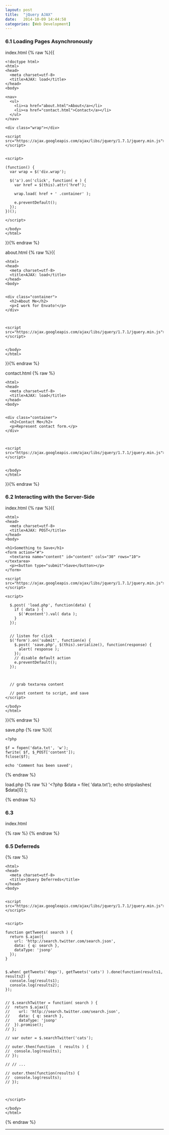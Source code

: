 ```yaml
---
layout: post
title:  "jQuery AJAX"
date:   2014-10-09 14:44:58
categories: [Web Development]
---
```



### 6.1 Loading Pages Asynchronously
index.html
{% raw %}{{

    <!doctype html>
    <html>
    <head>
      <meta charset=utf-8>
      <title>AJAX: load</title>
    </head>
    <body>

    <nav>
      <ul>
        <li><a href="about.html">About</a></li>
        <li><a href="contact.html">Contact</a></li>
      </ul>
    </nav>

    <div class="wrap"></div>

    <script src="https://ajax.googleapis.com/ajax/libs/jquery/1.7.1/jquery.min.js"></script>


    <script>

    (function() {
      var wrap = $('div.wrap');

      $('a').on('click', function( e ) {
        var href = $(this).attr('href');

        wrap.load( href + ' .container' );

        e.preventDefault();
      }); 
    })();

    </script>

    </body>
    </html>

}}{% endraw %}

about.html
{% raw %}{{

    <html>
    <head>
      <meta charset=utf-8>
      <title>AJAX: load</title>
    </head>
    <body>


    <div class="container">
      <h2>About Me</h2>
      <p>I work for Envato!</p>
    </div>



    <script src="https://ajax.googleapis.com/ajax/libs/jquery/1.7.1/jquery.min.js"></script>


    </body>
    </html>
}}{% endraw %}

contact.html
{% raw %}

    <html>
    <head>
      <meta charset=utf-8>
      <title>AJAX: load</title>
    </head>
    <body>


    <div class="container">
      <h2>Contact Me</h2>
      <p>Represent contact form.</p>
    </div>



    <script src="https://ajax.googleapis.com/ajax/libs/jquery/1.7.1/jquery.min.js"></script>


    </body>
    </html>

}}{% endraw %}




### 6.2 Interacting with the Server-Side
index.html
{% raw %}{{

    <html>
    <head>
      <meta charset=utf-8>
      <title>AJAX: POST</title>
    </head>
    <body>

    <h1>Something to Save</h1>
    <form action="#">
      <textarea name="content" id="content" cols="30" rows="10"></textarea>
      <p><button type="submit">Save</button></p>
    </form>

    <script src="https://ajax.googleapis.com/ajax/libs/jquery/1.7.1/jquery.min.js"></script>

    <script>

      $.post( 'load.php', function(data) {
        if ( data ) {
          $('#content').val( data );
        }
      });


      // listen for click
      $('form').on('submit', function(e) {
        $.post( 'save.php', $(this).serialize(), function(response) {
          alert( response );
        });
        // disable default action
        e.preventDefault();
      });

      

      // grab textarea content

      // post content to script, and save
    </script>
      
    </body>
    </html>

}}{% endraw %}

save.php
{% raw %}{{

    <?php

    $f = fopen('data.txt', 'w');
    fwrite( $f, $_POST['content']);
    fclose($f);

    echo 'Comment has been saved';
{% endraw %}

load.php
{% raw %}
    '<?php
    $data = file( 'data.txt');
    echo stripslashes( $data[0] );

{% endraw %}


### 6.3 
index.html

{% raw %}
{% endraw %}

### 6.5 Deferreds
{% raw %}

    <html>
    <head>
      <meta charset=utf-8>
      <title>jQuery Deferreds</title>
    </head>
    <body>


    <script src="https://ajax.googleapis.com/ajax/libs/jquery/1.7.1/jquery.min.js"></script>


    <script>

    function getTweets( search ) {
      return $.ajax({
        url: 'http://search.twitter.com/search.json',
        data: { q: search },
        dataType: 'jsonp'
      });
    }


    $.when( getTweets('dogs'), getTweets('cats') ).done(function(results1, results2) {
      console.log(results1);
      console.log(results2);
    });

      
    // $.searchTwitter = function( search ) {
    //  return $.ajax({
    //    url: 'http://search.twitter.com/search.json',
    //    data: { q: search },
    //    dataType: 'jsonp'
    //  }).promise();
    // };

    // var outer = $.searchTwitter('cats');

    // outer.then(function  ( results ) {
    //  console.log(results);
    // });

    // // ...

    // outer.then(function(results) {
    //  console.log(results);
    // });



    </script>

    </body>
    </html>

{% endraw %}




---



